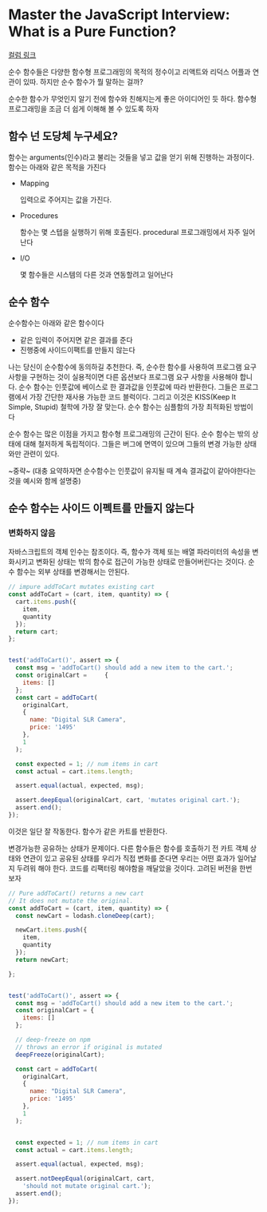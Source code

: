 # Master the JavaScript Interview: What is a Pure Function?

[컬럼 링크](https://medium.com/javascript-scene/master-the-javascript-interview-what-is-a-pure-function-d1c076bec976)

순수 함수들은 다양한 함수형 프로그래밍의 목적의 정수이고 리액트와 리덕스 어플과 연관이 있따. 하지만 순수 함수가 뭘 말하는 걸까?

순수한 함수가 무엇인지 알기 전에 함수와 친해지는게 좋은 아이디어인 듯 하다. 함수형 프로그래밍을 조금 더 쉽게 이해해 볼 수 있도록 하자

## 함수 넌 도당체 누구세요?

함수는 arguments(인수)라고 불리는 것들을 넣고 값을 얻기 위해 진행하는 과정이다. 함수는 아래와 같은 목적을 가진다

- Mapping

  입력으로 주어지는 값을 가진다.

- Procedures

  함수는 몇 스텝을 실행하기 위해 호출된다. procedural 프로그래밍에서 자주 일어난다

- I/O

  몇 함수들은 시스템의 다른 것과 연동할려고 일어난다

## 순수 함수

순수함수는 아래와 같은 함수이다

- 같은 입력이 주어지면 같은 결과를 준다
- 진행중에 사이드이팩트를 만들지 않는다

나는 당신이 순수함수에 동의하길 추천한다. 즉, 순수한 함수를 사용하여 프로그램 요구 사항을 구현하는 것이 실용적이면 다른 옵션보다 프로그램 요구 사항을 사용해야 합니다. 순수 함수는 인풋값에 베이스로 한 결과값을 인풋값에 따라 반환한다. 그들은 프로그램에서 가장 간단한 재사용 가능한 코드 블럭이다. 그리고 이것은 KISS(Keep It Simple, Stupid) 철학에 가장 잘 맞는다. 순수 함수는 심플함의 가장 최적화된 방법이다

순수 함수는 많은 이점을 가지고 함수형 프로그래밍의 근간이 된다. 순수 함수는 밖의 상태에 대해 철저하게 독립적이다. 그들은 버그에 면역이 있으며 그들의 변경 가능한 상태와만 관련이 있다.

~중략~ (대충 요약하자면 순수함수는 인풋값이 유지될 때 계속 결과값이 같아야한다는 것을 예시와 함께 설명중)

## 순수 함수는 사이드 이펙트를 만들지 않는다

### 변화하지 않음

자바스크립트의 객체 인수는 참조이다. 즉, 함수가 객체 또는 배열 파라미터의 속성을 변화시키고 변화된 상태는 밖의 함수로 접근이 가능한 상태로 만들어버린다는 것이다. 순수 함수는 외부 상태를 변경해서는 안된다.

```javascript
// impure addToCart mutates existing cart
const addToCart = (cart, item, quantity) => {
  cart.items.push({
    item,
    quantity
  });
  return cart;
};


test('addToCart()', assert => {
  const msg = 'addToCart() should add a new item to the cart.';
  const originalCart =     {
    items: []
  };
  const cart = addToCart(
    originalCart,
    {
      name: "Digital SLR Camera",
      price: '1495'
    },
    1
  );

  const expected = 1; // num items in cart
  const actual = cart.items.length;

  assert.equal(actual, expected, msg);

  assert.deepEqual(originalCart, cart, 'mutates original cart.');
  assert.end();
});
```

이것은 일단 잘 작동한다. 함수가 같은 카트를 반환한다.

변경가능한 공유하는 상태가 문제이다. 다른 함수들은 함수를 호출하기 전 카트 객체 상태와 연관이 있고 공유된 상태를 우리가 직접 변화를 준다면 우리는 어떤 효과가 일어날지 두려워 해야 한다. 코드를 리팩터링 해야함을 깨달았을 것이다. 고려된 버전을 한번 보자

```javascript
// Pure addToCart() returns a new cart
// It does not mutate the original.
const addToCart = (cart, item, quantity) => {
  const newCart = lodash.cloneDeep(cart);

  newCart.items.push({
    item,
    quantity
  });
  return newCart;

};


test('addToCart()', assert => {
  const msg = 'addToCart() should add a new item to the cart.';
  const originalCart = {
    items: []
  };

  // deep-freeze on npm
  // throws an error if original is mutated
  deepFreeze(originalCart);

  const cart = addToCart(
    originalCart,
    {
      name: "Digital SLR Camera",
      price: '1495'
    },
    1
  );


  const expected = 1; // num items in cart
  const actual = cart.items.length;

  assert.equal(actual, expected, msg);

  assert.notDeepEqual(originalCart, cart,
    'should not mutate original cart.');
  assert.end();
});
```

